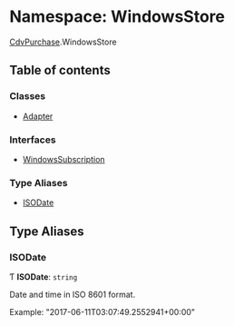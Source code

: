 # Namespace: WindowsStore

[CdvPurchase](CdvPurchase.md).WindowsStore

## Table of contents

### Classes

- [Adapter](../classes/CdvPurchase.WindowsStore.Adapter.md)

### Interfaces

- [WindowsSubscription](../interfaces/CdvPurchase.WindowsStore.WindowsSubscription.md)

### Type Aliases

- [ISODate](CdvPurchase.WindowsStore.md#isodate)

## Type Aliases

### ISODate

Ƭ **ISODate**: `string`

Date and time in ISO 8601 format.

Example: "2017-06-11T03:07:49.2552941+00:00"
